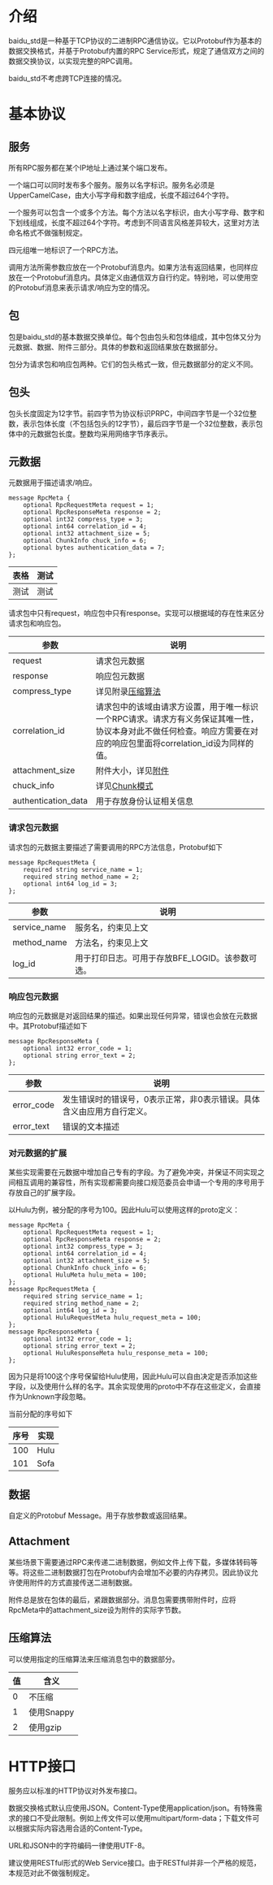 # 介绍

baidu_std是一种基于TCP协议的二进制RPC通信协议。它以Protobuf作为基本的数据交换格式，并基于Protobuf内置的RPC Service形式，规定了通信双方之间的数据交换协议，以实现完整的RPC调用。

baidu_std不考虑跨TCP连接的情况。

# 基本协议

## 服务

所有RPC服务都在某个IP地址上通过某个端口发布。

一个端口可以同时发布多个服务。服务以名字标识。服务名必须是UpperCamelCase，由大小写字母和数字组成，长度不超过64个字符。

一个服务可以包含一个或多个方法。每个方法以名字标识，由大小写字母、数字和下划线组成，长度不超过64个字符。考虑到不同语言风格差异较大，这里对方法命名格式不做强制规定。

四元组唯一地标识了一个RPC方法。

调用方法所需参数应放在一个Protobuf消息内。如果方法有返回结果，也同样应放在一个Protobuf消息内。具体定义由通信双方自行约定。特别地，可以使用空的Protobuf消息来表示请求/响应为空的情况。

## 包

包是baidu_std的基本数据交换单位。每个包由包头和包体组成，其中包体又分为元数据、数据、附件三部分。具体的参数和返回结果放在数据部分。

包分为请求包和响应包两种。它们的包头格式一致，但元数据部分的定义不同。

## 包头

包头长度固定为12字节。前四字节为协议标识PRPC，中间四字节是一个32位整数，表示包体长度（不包括包头的12字节），最后四字节是一个32位整数，表示包体中的元数据包长度。整数均采用网络字节序表示。

## 元数据

元数据用于描述请求/响应。

```
message RpcMeta {
    optional RpcRequestMeta request = 1;
    optional RpcResponseMeta response = 2;
    optional int32 compress_type = 3;
    optional int64 correlation_id = 4;
    optional int32 attachment_size = 5;
    optional ChunkInfo chuck_info = 6;
    optional bytes authentication_data = 7;
};
```
|表格|测试|
|:---:|:---:|
|测试|测试|


请求包中只有request，响应包中只有response。实现可以根据域的存在性来区分请求包和响应包。

| 参数                  | 说明                                       |
| -------------------| ---------------------------------------- |
| request             | 请求包元数据                                   |
| response            | 响应包元数据                                   |
| compress_type       | 详见附录[压缩算法](#compress_algorithm)          |
| correlation_id      | 请求包中的该域由请求方设置，用于唯一标识一个RPC请求。请求方有义务保证其唯一性，协议本身对此不做任何检查。响应方需要在对应的响应包里面将correlation_id设为同样的值。 |
| attachment_size     | 附件大小，详见[附件](#attachment)                 |
| chuck_info          | 详见[Chunk模式](#chunk-mode)                 |
| authentication_data | 用于存放身份认证相关信息                             |

### 请求包元数据

请求包的元数据主要描述了需要调用的RPC方法信息，Protobuf如下

```
message RpcRequestMeta {
    required string service_name = 1; 
    required string method_name = 2;
    optional int64 log_id = 3; 
};
```

| 参数           | 说明                           |
| ------------ | ---------------------------- |
| service_name | 服务名，约束见上文                    |
| method_name  | 方法名，约束见上文                    |
| log_id       | 用于打印日志。可用于存放BFE_LOGID。该参数可选。 |

### 响应包元数据

响应包的元数据是对返回结果的描述。如果出现任何异常，错误也会放在元数据中。其Protobuf描述如下

```
message RpcResponseMeta { 
    optional int32 error_code = 1; 
    optional string error_text = 2; 
};
```

| 参数         | 说明                                   |
| ---------- | ------------------------------------ |
| error_code | 发生错误时的错误号，0表示正常，非0表示错误。具体含义由应用方自行定义。 |
| error_text | 错误的文本描述                              |

### 对元数据的扩展

某些实现需要在元数据中增加自己专有的字段。为了避免冲突，并保证不同实现之间相互调用的兼容性，所有实现都需要向接口规范委员会申请一个专用的序号用于存放自己的扩展字段。

以Hulu为例，被分配的序号为100。因此Hulu可以使用这样的proto定义：

```
message RpcMeta {
    optional RpcRequestMeta request = 1;
    optional RpcResponseMeta response = 2;
    optional int32 compress_type = 3;
    optional int64 correlation_id = 4;
    optional int32 attachment_size = 5;
    optional ChunkInfo chuck_info = 6;
    optional HuluMeta hulu_meta = 100;
};
message RpcRequestMeta {
    required string service_name = 1; 
    required string method_name = 2;
    optional int64 log_id = 3; 
    optional HuluRequestMeta hulu_request_meta = 100;
};
message RpcResponseMeta { 
    optional int32 error_code = 1; 
    optional string error_text = 2; 
    optional HuluResponseMeta hulu_response_meta = 100;
};
```

因为只是将100这个序号保留给Hulu使用，因此Hulu可以自由决定是否添加这些字段，以及使用什么样的名字。其余实现使用的proto中不存在这些定义，会直接作为Unknown字段忽略。

当前分配的序号如下

| 序号   | 实现   |
| ---- | ---- |
| 100  | Hulu |
| 101  | Sofa |

## 数据

自定义的Protobuf Message。用于存放参数或返回结果。

## Attachment

某些场景下需要通过RPC来传递二进制数据，例如文件上传下载，多媒体转码等等。将这些二进制数据打包在Protobuf内会增加不必要的内存拷贝。因此协议允许使用附件的方式直接传送二进制数据。

附件总是放在包体的最后，紧跟数据部分。消息包需要携带附件时，应将RpcMeta中的attachment_size设为附件的实际字节数。

## 压缩算法

可以使用指定的压缩算法来压缩消息包中的数据部分。

| 值    | 含义       |
| ---- | -------- |
| 0    | 不压缩      |
| 1    | 使用Snappy |
| 2    | 使用gzip   |

# HTTP接口

服务应以标准的HTTP协议对外发布接口。

数据交换格式默认应使用JSON。Content-Type使用application/json。有特殊需求的接口不受此限制。例如上传文件可以使用multipart/form-data；下载文件可以根据实际内容选用合适的Content-Type。

URL和JSON中的字符编码一律使用UTF-8。

建议使用RESTful形式的Web Service接口。由于RESTful并非一个严格的规范，本规范对此不做强制规定。